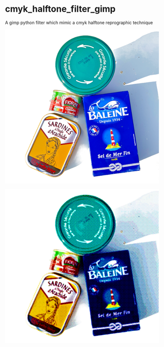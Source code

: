 # cmyk_halftone_filter_gimp
A gimp python filter which mimic a cmyk halftone reprographic technique

![alt text](./epicerie_600.png "before")

![alt text](./epicerie_cmyk_600.png "after")

